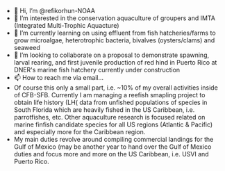 - 👋 Hi, I’m @refikorhun-NOAA
- 👀 I’m interested in the conservation aquaculture of groupers and IMTA (Integrated Multi-Trophic Aquacture)
- 🌱 I’m currently learning on using effluent from fish hatcheries/farms to grow microalgae, heterotrophic bacteria, bivalves (oysters/clams) and seaweed
- 💞️ I’m looking to collaborate on a proposal to demonstrate spawning, larval rearing, and first juvenile production of red hind in Puerto Rico at DNER's marine fish hatchery currently under construction
- 📫 How to reach me via email...
- Of course this only a small part, i.e. ~10% of my overall activities inside of CFB-SFB. Currently I am managing a reefish smapling project to obtain life history (LH( data from unfished populations of species in South Florida which are heavily fished in the US Caribbean, i.e. parrotfishes, etc. Other aquaculture research is focused related on marine finfish candidate species for all US regions (Atlantic & Pacific) and especially more for the Caribbean region.  
- My main duties revolve around compiling commercial landings for the Gulf of Mexico (may be another year to hand over the Gulf of Mexico duties and focus more and more on the US Caribbean, i.e. USVI and Puerto Rico. 
<!---
refikorhun-NOAA/refikorhun-NOAA is a ✨ special ✨ repository because its `README.md` (this file) appears on your GitHub profile.
You can click the Preview link to take a look at your changes.
--->

